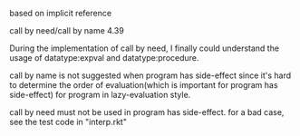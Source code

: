 based on implicit reference

call by need/call by name 4.39

During the implementation of call by need, I finally could
understand the usage of datatype:expval and datatype:procedure.

call by name is not suggested when program has side-effect since it's
hard to determine the order of evaluation(which is important for program has side-effect)
for program in lazy-evaluation style.

call by need must not be used in program has side-effect. for a bad case, see
the test code in "interp.rkt"
